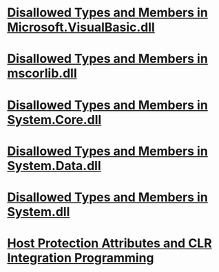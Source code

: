 # [Disallowed Types and Members in Microsoft.VisualBasic.dll](disallowed-types-and-members-in-microsoft-visualbasic-dll.md)
# [Disallowed Types and Members in mscorlib.dll](disallowed-types-and-members-in-mscorlib-dll.md)
# [Disallowed Types and Members in System.Core.dll](disallowed-types-and-members-in-system-core-dll.md)
# [Disallowed Types and Members in System.Data.dll](disallowed-types-and-members-in-system-data-dll.md)
# [Disallowed Types and Members in System.dll](disallowed-types-and-members-in-system-dll.md)
# [Host Protection Attributes and CLR Integration Programming](host-protection-attributes-and-clr-integration-programming.md)
